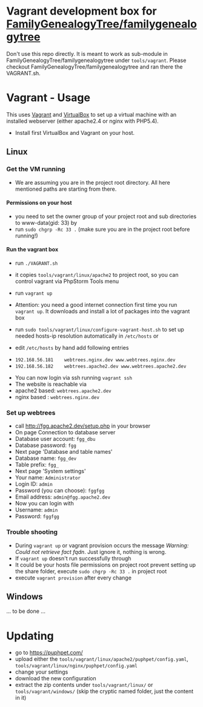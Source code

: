 # Vagrant development box for [FamilyGenealogyTree/familygenealogytree](https://github.com/FamilyGenealogyTree/familygenealogytree)

Don't use this repo directly. It is meant to work as sub-module in FamilyGenealogyTree/familygenealogytree under `tools/vagrant`.
Please checkout FamilyGenealogyTree/familygenealogytree and ran there the VAGRANT.sh.

# Vagrant - Usage

This uses [Vagrant](http://vagrantup.com) and [VirtualBox](http://virtualbox.org) to set up a virtual machine with an installed webserver (either apache2.4 or nginx with PHP5.4).
* Install first VirtualBox and Vagrant on your host.

## Linux

### Get the VM running

* We are assuming you are in the project root directory. All here mentioned paths are starting from there.

#### Permissions on your host
* you need to set the owner group of your project root and sub directories to www-data(gid: 33) by
 * run `sudo chgrp -Rc 33 .` (make sure you are in the project root before running!)

#### Run the vagrant box
* run `./VAGRANT.sh`
 * it copies `tools/vagrant/linux/apache2` to project root, so you can control vagrant via PhpStorm Tools menu
* run `vagrant up`
 * Attention: you need a good internet connection first time you run `vagrant up`. It downloads and install a lot of packages into the vagrant box

* run `sudo tools/vagrant/linux/configure-vagrant-host.sh` to set up needed hosts-ip resolution automatically in `/etc/hosts` or
 * edit `/etc/hosts` by hand add following entries
  - `192.168.56.181    webtrees.nginx.dev www.webtrees.nginx.dev`
  - `192.168.56.182    webtrees.apache2.dev www.webtrees.apache2.dev`

* You can now login via ssh running `vagrant ssh`
* The website is reachable via
 * apache2 based: `webtrees.apache2.dev`
 * nginx based  : `webtrees.nginx.dev`
 
### Set up webtrees

* call http://fgg.apache2.dev/setup.php in your browser
* On page Connection to database server
 * Database user account: `fgg_dbu`
 * Database password: `fgg`
* Next page 'Database and table names'
 * Database name: `fgg_dev`
 * Table prefix: `fgg_`
* Next page 'System settings'
 * Your name: `Administrator`
 * Login ID: `admin`
 * Password (you can choose): `fggfgg`
 * Email address: `admin@fgg.apache2.dev`
* Now you can login with
 * Username: `admin`
 * Password: `fggfgg`

### Trouble shooting

* During `vagrant up` or vagrant provision occurs the message _Warning: Could not retrieve fact fqdn_. Just ignore it, nothing is wrong.
* If `vagrant up` doesn't run successfully through
 * It could be your hosts file permissions on project root prevent setting up the share folder, execute `sudo chgrp -Rc 33 .` in project root
 * execute `vagrant provision` after every change

## Windows

... to be done ...


# Updating

* go to https://puphpet.com/
* upload either the `tools/vagrant/linux/apache2/puphpet/config.yaml`, `tools/vagrant/linux/nginx/puphpet/config.yaml`
* change your settings
* download the new configuration
* extract the zip contents under `tools/vagrant/linux/` or `tools/vagrant/windows/` (skip the cryptic named folder, just the content in it)

